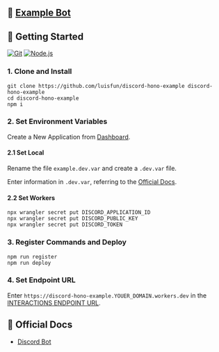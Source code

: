 ## 🤖 [Example Bot](https://discord.com/api/oauth2/authorize?client_id=1206568650148937738&permissions=2147485696&scope=bot+applications.commands)

## 🚀 Getting Started

[<img alt="Git" src="https://img.shields.io/badge/Git-windows-%23F05032?logo=Git" />](https://gitforwindows.org)
[<img alt="Node.js" src="https://img.shields.io/badge/Node.js-20.x-%23339933?logo=Node.js" />](https://nodejs.org)

### 1. Clone and Install

```shell
git clone https://github.com/luisfun/discord-hono-example discord-hono-example
cd discord-hono-example
npm i
```

### 2. Set Environment Variables

Create a New Application from [Dashboard](https://discord.com/developers/applications).

#### 2.1 Set Local

Rename the file `example.dev.var` and create a `.dev.var` file.

Enter information in `.dev.var`, referring to the [Official Docs](https://discord.com/developers/docs/tutorials/hosting-on-cloudflare-workers).

#### 2.2 Set Workers

```shell
npx wrangler secret put DISCORD_APPLICATION_ID
npx wrangler secret put DISCORD_PUBLIC_KEY
npx wrangler secret put DISCORD_TOKEN
```

### 3. Register Commands and Deploy

```shell
npm run register
npm run deploy
```

### 4. Set Endpoint URL

Enter `https://discord-hono-example.YOUER_DOMAIN.workers.dev` in the [INTERACTIONS ENDPOINT URL](https://discord.com/developers/applications).

## 📑 Official Docs

- [Discord Bot](https://discord.com/developers/docs/tutorials/hosting-on-cloudflare-workers)
